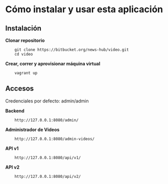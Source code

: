 Cómo instalar y usar esta aplicación
====================================

Instalación
--

**Clonar repositorio**

        git clone https://bitbucket.org/news-hub/video.git
        cd video

**Crear, correr y aprovisionar máquina virtual**

        vagrant up


Accesos
--

Credenciales por defecto:  admin/admin

**Backend**

        http://127.0.0.1:8080/admin/

**Administrador de Videos**

        http://127.0.0.1:8080/admin-videos/

**API v1**

        http://127.0.0.1:8080/api/v1/

**API v2**

        http://127.0.0.1:8080/api/v2/

